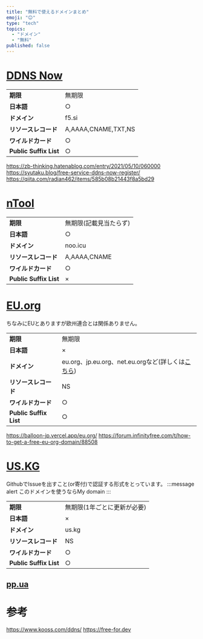 ```yaml
---
title: "無料で使えるドメインまとめ"
emoji: "😊"
type: "tech"
topics:
  - "ドメイン"
  - "無料"
published: false
---
```


# [DDNS Now](https://ddns.kuku.lu)
| | |
| ---- | ---- | 
| **期限** | 無期限 |
| **日本語** | ○ |
| **ドメイン** | f5.si |
| **リソースレコード** | A,AAAA,CNAME,TXT,NS |
| **ワイルドカード** | ○ |
| **Public Suffix List** | ○ |

https://zb-thinking.hatenablog.com/entry/2021/05/10/060000
https://syutaku.blog/free-service-ddns-now-register/
https://qiita.com/radian462/items/585b08b21443f8a5bd29

# [nTool](https://ntool.online)
| | |
| ---- | ---- | 
| **期限** | 無期限(記載見当たらず) |
| **日本語** | ○ |
| **ドメイン** | noo.icu |
| **リソースレコード** | A,AAAA,CNAME |
| **ワイルドカード** | ○ |
| **Public Suffix List** | × |

# [EU.org](https://nic.eu.org)
ちなみにEUとありますが欧州連合とは関係ありません。

| | |
| ---- | ---- | 
| **期限** | 無期限 |
| **日本語** | × |
| **ドメイン** | eu.org、jp.eu.org、net.eu.orgなど(詳しくは[こちら](https://nic.eu.org/opendomains.html)) |
| **リソースレコード** | NS |
| **ワイルドカード** | ○ |
| **Public Suffix List** | ○ |

https://balloon-jp.vercel.app/eu.org/
https://forum.infinityfree.com/t/how-to-get-a-free-eu-org-domain/88508

# [US.KG](https://nic.us.kg/)
GithubでIssueを出すこと(or寄付)で認証する形式をとっています。
:::message alert
このドメインを使うならMy domain
:::

| | |
| ---- | ---- | 
| **期限** | 無期限(1年ごとに更新が必要) |
| **日本語** | × |
| **ドメイン** | us.kg |
| **リソースレコード** | NS |
| **ワイルドカード** | ○ |
| **Public Suffix List** | ○ |

## [pp.ua](https://nic.ua)

# 参考
https://www.kooss.com/ddns/
https://free-for.dev